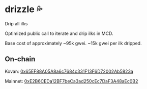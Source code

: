 # drizzle 💦
Drip all ilks

Optimized public call to iterate and drip ilks in MCD.

Base cost of approximately ~95k gwei. ~15k gwei per ilk dripped.

## On-chain

Kovan: [0x65EF88A05A8a6c7684c331F13F6D72002Ab5823a](https://kovan.etherscan.io/address/0x65EF88A05A8a6c7684c331F13F6D72002Ab5823a#code)

Mainnet: [0xE2B6CEDa12BF7beCa3ad250cEc7DaF3A48aEc0B2](https://etherscan.io/address/0xE2B6CEDa12BF7beCa3ad250cEc7DaF3A48aEc0B2#code)
